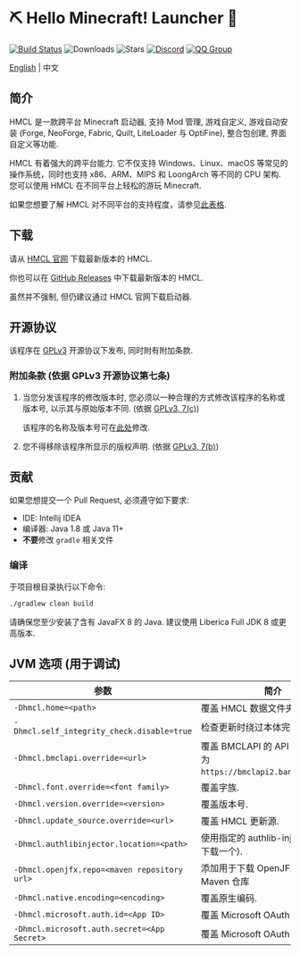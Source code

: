 # ⛏ Hello Minecraft! Launcher 💎

[![Build Status](https://ci.huangyuhui.net/job/HMCL/badge/icon?.svg)](https://ci.huangyuhui.net/job/HMCL)
![Downloads](https://img.shields.io/github/downloads/huanghongxun/HMCL/total)
![Stars](https://img.shields.io/github/stars/huanghongxun/HMCL)
[![Discord](https://img.shields.io/discord/995291757799538688.svg?label=&logo=discord&logoColor=ffffff&color=7389D8&labelColor=6A7EC2)](https://discord.gg/jVvC7HfM6U)
[![QQ Group](https://img.shields.io/badge/QQ-HMCL-brightgreen)](https://docs.hmcl.net/groups.html)

[English](README.md) | 中文

## 简介

HMCL 是一款跨平台 Minecraft 启动器, 支持 Mod 管理, 游戏自定义, 游戏自动安装 (Forge, NeoForge, Fabric, Quilt, LiteLoader 与 OptiFine), 整合包创建, 界面自定义等功能.

HMCL 有着强大的跨平台能力. 它不仅支持 Windows、Linux、macOS 等常见的操作系统，同时也支持 x86、ARM、MIPS 和 LoongArch 等不同的 CPU 架构.
您可以使用 HMCL 在不同平台上轻松的游玩 Minecraft.

如果您想要了解 HMCL 对不同平台的支持程度，请参见[此表格](PLATFORM_cn.md).

## 下载

请从 [HMCL 官网](https://hmcl.huangyuhui.net/download) 下载最新版本的 HMCL.

你也可以在 [GitHub Releases](https://github.com/HMCL-dev/HMCL/releases) 中下载最新版本的 HMCL.

虽然并不强制, 但仍建议通过 HMCL 官网下载启动器.

## 开源协议

该程序在 [GPLv3](https://www.gnu.org/licenses/gpl-3.0.html) 开源协议下发布, 同时附有附加条款.

### 附加条款 (依据 GPLv3 开源协议第七条)

1. 当您分发该程序的修改版本时, 您必须以一种合理的方式修改该程序的名称或版本号, 以示其与原始版本不同. (依据 [GPLv3, 7(c)](https://github.com/HMCL-dev/HMCL/blob/11820e31a85d8989e41d97476712b07e7094b190/LICENSE#L372-L374))

   该程序的名称及版本号可在[此处](https://github.com/HMCL-dev/HMCL/blob/javafx/HMCL/src/main/java/org/jackhuang/hmcl/Metadata.java#L33-L35)修改.

2. 您不得移除该程序所显示的版权声明. (依据 [GPLv3, 7(b)](https://github.com/HMCL-dev/HMCL/blob/11820e31a85d8989e41d97476712b07e7094b190/LICENSE#L368-L370))

## 贡献

如果您想提交一个 Pull Request, 必须遵守如下要求:

* IDE: Intellij IDEA
* 编译器: Java 1.8 或 Java 11+
* **不要**修改 `gradle` 相关文件

### 编译

于项目根目录执行以下命令:

```bash
./gradlew clean build
```

请确保您至少安装了含有 JavaFX 8 的 Java. 建议使用 Liberica Full JDK 8 或更高版本.

## JVM 选项 (用于调试)

| 参数                                           | 简介                                                             |
|----------------------------------------------|----------------------------------------------------------------|
| `-Dhmcl.home=<path>`                         | 覆盖 HMCL 数据文件夹.                                                 |
| `-Dhmcl.self_integrity_check.disable=true`   | 检查更新时绕过本体完整性检查.                                                |
| `-Dhmcl.bmclapi.override=<url>`              | 覆盖 BMCLAPI 的 API Root, 默认值为 `https://bmclapi2.bangbang93.com`. |
| `-Dhmcl.font.override=<font family>`         | 覆盖字族.                                                          |
| `-Dhmcl.version.override=<version>`          | 覆盖版本号.                                                         |
| `-Dhmcl.update_source.override=<url>`        | 覆盖 HMCL 更新源.                                                   |
| `-Dhmcl.authlibinjector.location=<path>`     | 使用指定的 authlib-injector (而非下载一个).                               |
| `-Dhmcl.openjfx.repo=<maven repository url>` | 添加用于下载 OpenJFX 的自定义 Maven 仓库                                   |
| `-Dhmcl.native.encoding=<encoding>`          | 覆盖原生编码.                                                        |
| `-Dhmcl.microsoft.auth.id=<App ID>`          | 覆盖 Microsoft OAuth App ID.                                     |
| `-Dhmcl.microsoft.auth.secret=<App Secret>`  | 覆盖 Microsoft OAuth App 密钥.                                     |
